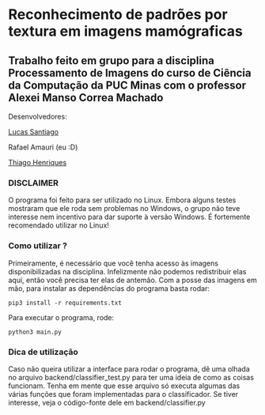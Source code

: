 # Reconhecimento de padrões por textura em imagens mamógraficas

## Trabalho feito em grupo para a disciplina Processamento de Imagens do curso de Ciência da Computação da PUC Minas com o professor Alexei Manso Correa Machado

Desenvolvedores:

[Lucas Santiago](https://github.com/LucasSnatiago "Lucas Santiago")

Rafael Amauri (eu :D)

[Thiago Henriques](https://github.com/ThiagoHN "Thiago Henriques")

### DISCLAIMER
O programa foi feito para ser utilizado no Linux. Embora alguns testes mostraram que ele roda sem problemas no Windows,
o grupo não teve interesse nem incentivo para dar suporte à versão Windows. É fortemente recomendado utilizar no Linux!

### Como utilizar ?
Primeiramente, é necessário que você tenha acesso às imagens disponibilizadas na disciplina. Infelizmente não podemos redistribuir elas aqui, então você precisa ter elas de antemão.
Com a posse das imagens em mão, para instalar as dependências do programa basta rodar:

```
pip3 install -r requirements.txt
```

Para executar o programa, rode:

```
python3 main.py
```

### Dica de utilização
Caso não queira utilizar a interface para rodar o programa, dê uma olhada no arquivo backend/classifier_test.py para ter uma ideia de como as coisas funcionam. Tenha em mente
que esse arquivo só executa algumas das várias funções que foram implementadas para o classificador. Se tiver interesse, veja o código-fonte dele em backend/classifier.py
